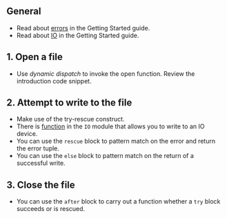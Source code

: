 ## General

- Read about [errors][getting-started-errors] in the Getting Started guide.
- Read about [IO][getting-started-io] in the Getting Started guide.

## 1. Open a file

- Use _dynamic dispatch_ to invoke the open function. Review the introduction code snippet.

## 2. Attempt to write to the file

- Make use of the try-rescue construct.
- There is [function][io-write] in the `IO` module that allows you to write to an IO device.
- You can use the `rescue` block to pattern match on the error and return the error tuple.
- You can use the `else` block to pattern match on the return of a successful write.

## 3. Close the file

- You can use the `after` block to carry out a function whether a `try` block succeeds or is rescued.

[getting-started-errors]: https://elixir-lang.org/getting-started/try-catch-and-rescue.html
[getting-started-io]: https://elixir-lang.org/getting-started/io-and-the-file-system.html
[io-write]: https://hexdocs.pm/elixir/IO.html#write/2
